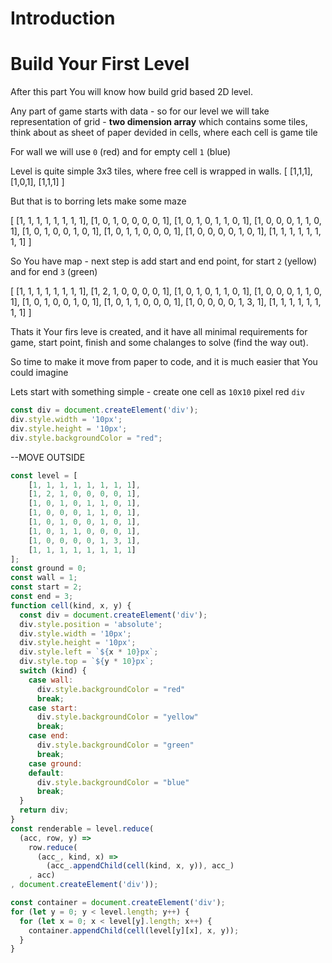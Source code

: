 # Introduction

# Build Your First Level

After this part You will know how build grid based 2D level.

Any part of game starts with data - so for our level we will take representation of grid - **two dimension array** which contains some tiles, think about as sheet of paper devided in cells, where each cell is game tile

For wall we will use `0` (red) and for empty cell `1` (blue)

Level is quite simple 3x3 tiles, where free cell is wrapped in walls.
<iframe-code src="/data/wizardry/level.html" lang="json">[
[1,1,1],
[1,0,1],
[1,1,1]
]</iframe-code>


But that is to borring lets make some maze

<iframe-code src="/data/wizardry/level.htm" lang="json">[
    [1, 1, 1, 1, 1, 1, 1, 1],
    [1, 0, 1, 0, 0, 0, 0, 1],
    [1, 0, 1, 0, 1, 1, 0, 1],
    [1, 0, 0, 0, 1, 1, 0, 1],
    [1, 0, 1, 0, 0, 1, 0, 1],
    [1, 0, 1, 1, 0, 0, 0, 1],
    [1, 0, 0, 0, 0, 1, 0, 1],
    [1, 1, 1, 1, 1, 1, 1, 1]
]</iframe-code>

So You have map - next step is add start and end point, for start `2` (yellow) and for end `3` (green)

<iframe-code src="/data/wizardry/level.htm" lang="json">[
    [1, 1, 1, 1, 1, 1, 1, 1],
    [1, 2, 1, 0, 0, 0, 0, 1],
    [1, 0, 1, 0, 1, 1, 0, 1],
    [1, 0, 0, 0, 1, 1, 0, 1],
    [1, 0, 1, 0, 0, 1, 0, 1],
    [1, 0, 1, 1, 0, 0, 0, 1],
    [1, 0, 0, 0, 0, 1, 3, 1],
    [1, 1, 1, 1, 1, 1, 1, 1]
]</iframe-code>

Thats it Your firs leve is created, and it have all minimal requirements for game, start point, finish and some chalanges to solve (find the way out).

So time to make it move from paper to code, and it is much easier that You could imagine

Lets start with something simple - create one cell as `10`x`10` pixel red `div`

```javascript
const div = document.createElement('div');
div.style.width = '10px';
div.style.height = '10px';
div.style.backgroundColor = "red";
```



--MOVE OUTSIDE

```javascript
const level = [
    [1, 1, 1, 1, 1, 1, 1, 1],
    [1, 2, 1, 0, 0, 0, 0, 1],
    [1, 0, 1, 0, 1, 1, 0, 1],
    [1, 0, 0, 0, 1, 1, 0, 1],
    [1, 0, 1, 0, 0, 1, 0, 1],
    [1, 0, 1, 1, 0, 0, 0, 1],
    [1, 0, 0, 0, 0, 1, 3, 1],
    [1, 1, 1, 1, 1, 1, 1, 1]
];
const ground = 0;
const wall = 1;
const start = 2;
const end = 3;
function cell(kind, x, y) {
  const div = document.createElement('div');
  div.style.position = 'absolute';
  div.style.width = '10px';
  div.style.height = '10px';
  div.style.left = `${x * 10}px`;
  div.style.top = `${y * 10}px`;
  switch (kind) {
    case wall:
      div.style.backgroundColor = "red"
      break;
    case start:
      div.style.backgroundColor = "yellow"
      break;
    case end:
      div.style.backgroundColor = "green"
      break;
    case ground:
    default:
      div.style.backgroundColor = "blue"
      break;
  }
  return div;
}
const renderable = level.reduce(
  (acc, row, y) =>
    row.reduce(
      (acc_, kind, x) =>
        (acc_.appendChild(cell(kind, x, y)), acc_)
    , acc)
, document.createElement('div'));
```

```javascript
const container = document.createElement('div');
for (let y = 0; y < level.length; y++) {
  for (let x = 0; x < level[y].length; x++) {
    container.appendChild(cell(level[y][x], x, y));
  }
}
```